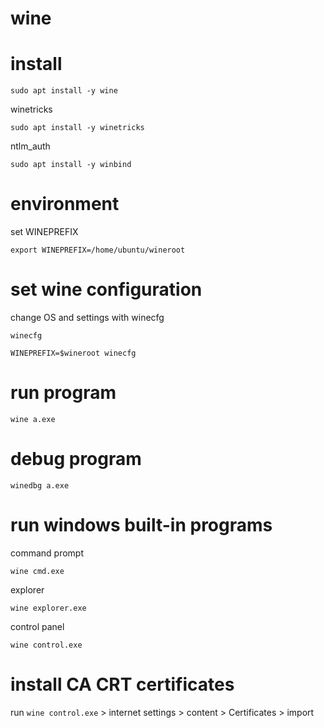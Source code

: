 # wine

# install

`sudo apt install -y wine`

winetricks

`sudo apt install -y winetricks`

ntlm_auth

`sudo apt install -y winbind`

# environment

set WINEPREFIX

`export WINEPREFIX=/home/ubuntu/wineroot`

# set wine configuration

change OS and settings with winecfg

`winecfg`

`WINEPREFIX=$wineroot winecfg`

# run program

`wine a.exe`

# debug program

`winedbg a.exe`

# run windows built-in programs

command prompt

`wine cmd.exe`

explorer

`wine explorer.exe`

control panel

`wine control.exe`

# install CA CRT certificates

run `wine control.exe` > internet settings > content > Certificates > import
